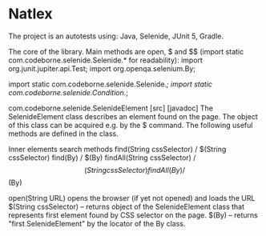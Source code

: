 # Natlex
The project is an autotests using: Java, Selenide, JUnit 5, Gradle.


The core of the library. Main methods are open, $ and $$ (import static com.codeborne.selenide.Selenide.* for readability):
import org.junit.jupiter.api.Test;
import org.openqa.selenium.By;

import static com.codeborne.selenide.Selenide.*;
import static com.codeborne.selenide.Condition.*;

com.codeborne.selenide.SelenideElement [src] [javadoc]
The SelenideElement class describes an element found on the page. The object of this class can be acquired e.g. by the $ command. The following useful methods are defined in the class.

Inner elements search methods
find(String cssSelector) / $(String cssSelector)
find(By) / $(By)
findAll(String cssSelector) / $$(String cssSelector)
findAll(By) / $$(By)

open(String URL) opens the browser (if yet not opened) and loads the URL
$(String cssSelector) – returns object of the SelenideElement class that represents first element found by CSS selector on the page.
$(By) – returns "first SelenideElement" by the locator of the By class.

